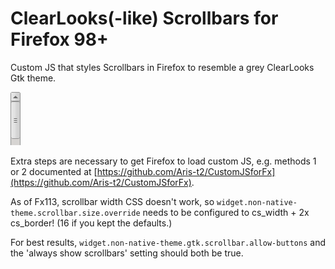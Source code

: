 # ClearLooks(-like) Scrollbars for Firefox 98+

Custom JS that styles Scrollbars in Firefox to resemble a grey ClearLooks Gtk theme.

![preview](/scrollbar.png?raw=true)

Extra steps are necessary to get Firefox to load custom JS, e.g. methods 1 or 2
documented at [https://github.com/Aris-t2/CustomJSforFx](https://github.com/Aris-t2/CustomJSforFx).

As of Fx113, scrollbar width CSS doesn't work, so
`widget.non-native-theme.scrollbar.size.override` needs to be
configured to cs\_width + 2x cs\_border! (16 if you kept the defaults.)

For best results, `widget.non-native-theme.gtk.scrollbar.allow-buttons` and
the 'always show scrollbars' setting should both be true.
